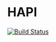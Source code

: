 # HAPI

[![Build Status](https://github.com/Beforerr/HAPI.jl/actions/workflows/CI.yml/badge.svg?branch=main)](https://github.com/Beforerr/HAPI.jl/actions/workflows/CI.yml?query=branch%3Amain)
